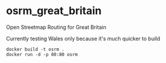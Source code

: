 # osrm_great_britain
Open Streetmap Routing for Great Britain

Currently testing Wales only because it's much quicker to build
```
docker build -t osrm .
docker run -d -p 80:80 osrm
```
